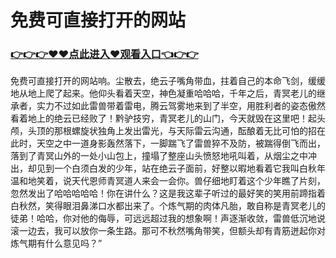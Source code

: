 # 免费可直接打开的网站
### <a href="https://github.com/cbgty/vbghj/issues/1">👉👉👉♥♥点此进入♥观看入口👈👉👉</a>
免费可直接打开的网站响。尘散去，绝云子嘴角带血，拄着自己的本命飞剑，缓缓地从地上爬了起来。他仰头看着天空，神色凝重哈哈哈，千年之后，青冥老儿的继承者，实力不过如此雷兽带着雷电，腾云驾雾地来到了半空，用胜利者的姿态傲然看着地上的绝云已经败了！黔驴技穷，青冥老儿的山门，今天就毁在这里吧！起头颅，头顶的那根螺旋状独角上发出雷光，与天际雷云沟通，酝酿着无比可怕的招在此时，天空之中一道身影轰然落下，一脚踹飞了雷兽猝不及防，被踹得倒飞而出，落到了青冥山外的一处小山包上，撞塌了整座山头愤怒地吼叫着，从烟尘之中冲出，却见到一个白须白发的少年，站在绝云子面前，好整以暇地看着它我叫白秋年温和地笑着，说天代恩师青冥道人来会一会你。兽仔细地盯着这个少年瞧了片刻，忽然发出了哈哈哈哈哈！你在讲什么？这是我这辈子听过的最好笑的笑用前蹄指着白秋然，笑得眼泪鼻涕口水都出来了。个炼气期的肉体凡胎，敢自称是青冥老儿的徒弟！哈哈，你对他的侮辱，可远远超过我的想象啊！声逐渐收敛，雷兽低沉地说滚一边去，我可以放你一条生路。那可不秋然嘴角带笑，但额头却有青筋迸起你对炼气期有什么意见吗？”

